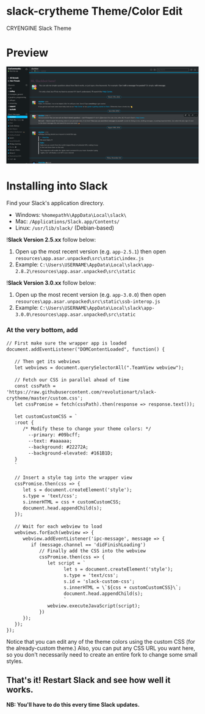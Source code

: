 # slack-crytheme Theme/Color Edit
CRYENGINE Slack Theme

# Preview

![Screenshot](https://raw.githubusercontent.com/revolutionart/screenshots/master/cryengine_slack_theme.png)

# Installing into Slack

Find your Slack's application directory.

* Windows: `%homepath%\AppData\Local\slack\`
* Mac: `/Applications/Slack.app/Contents/`
* Linux: `/usr/lib/slack/` (Debian-based)

!**Slack Version 2.5.xx** follow below:
1. Open up the most recent version (e.g. `app-2.5.1`) then open `resources\app.asar.unpacked\src\static\index.js`
2. Example: `C:\Users\USERNAME\AppData\Local\slack\app-2.8.2\resources\app.asar.unpacked\src\static`

!**Slack Version 3.0.xx** follow below:
1. Open up the most recent version (e.g. `app-3.0.0`) then open `resources\app.asar.unpacked\src\static\ssb-interop.js`
2. Example: `C:\Users\USERNAME\AppData\Local\slack\app-3.0.0\resources\app.asar.unpacked\src\static`

### At the very bottom, add

```
// First make sure the wrapper app is loaded
document.addEventListener("DOMContentLoaded", function() {

   // Then get its webviews
   let webviews = document.querySelectorAll(".TeamView webview");

   // Fetch our CSS in parallel ahead of time
   const cssPath = 'https://raw.githubusercontent.com/revolutionart/slack-crytheme/master/custom.css';
   let cssPromise = fetch(cssPath).then(response => response.text());

   let customCustomCSS = `
   :root {
      /* Modify these to change your theme colors: */
		--primary: #09bcff;
		--text: #aaaaaa;
		--background: #22272A;
		--background-elevated: #161B1D;
   }
   `

   // Insert a style tag into the wrapper view
   cssPromise.then(css => {
      let s = document.createElement('style');
      s.type = 'text/css';
      s.innerHTML = css + customCustomCSS;
      document.head.appendChild(s);
   });

   // Wait for each webview to load
   webviews.forEach(webview => {
      webview.addEventListener('ipc-message', message => {
         if (message.channel == 'didFinishLoading')
            // Finally add the CSS into the webview
            cssPromise.then(css => {
               let script = `
                     let s = document.createElement('style');
                     s.type = 'text/css';
                     s.id = 'slack-custom-css';
                     s.innerHTML = \`${css + customCustomCSS}\`;
                     document.head.appendChild(s);
                     `
               webview.executeJavaScript(script);
            })
      });
   });
});
```

Notice that you can edit any of the theme colors using the custom CSS (for
the already-custom theme.) Also, you can put any CSS URL you want here,
so you don't necessarily need to create an entire fork to change some small styles.

That's it! Restart Slack and see how well it works.
---
**NB: You'll have to do this every time Slack updates.**
